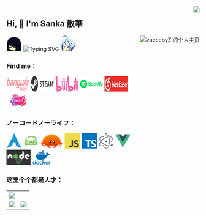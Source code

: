 <img align="right" src="https://count.getloli.com/get/@:vaecebyZ?theme=moebooru">

##  Hi, 👋 I'm Sanka 散華

<img height="40" src="https://github.com/vaecebyZ/vaecebyZ/blob/main/img/sleepyjill.png">
<img src="https://readme-typing-svg.herokuapp.com/?font=Fira+Code&size=14&pause=1000&color=39C5BB%C2%A2er=%E5%81%87&vCenter=%E7%9C%9F&repeat=%E7%9C%9F&width=270&height=20&lines=%E4%BA%8C%E5%88%BA%E8%9E%88%E3%80%81OSU!%E4%B8%8B%E6%89%8B%E3%80%81CityPoP%E7%88%B1%E5%A5%BD%E8%80%85%E3%80%82" alt="Typing SVG" />
<img height="40" src="https://github.com/vaecebyZ/vaecebyZ/blob/main/img/seriousboss.png">

<img align="right" height="300" src="http://bgm.tv/chart/img/559454" border="0" alt="vaecebyZ 的个人主页" />

### **Find me：**
 <a href="http://bgm.tv/user/559454"><img height="40" width="60" src="https://github.com/vaecebyZ/vaecebyZ/blob/main/img/bangumi.png"></a>
 <a href="https://steamcommunity.com/id/xHz233/"><img height="40" width="60" src="https://github.com/vaecebyZ/vaecebyZ/blob/main/img/steam.png"></a>
 <a href="https://space.bilibili.com/15093822"><img height="40" width="60" src="https://github.com/vaecebyZ/vaecebyZ/blob/main/img/bilibili.png"></a>
 <a href="https://open.spotify.com/user/31w4lpcehfec5urkvszyg64eocge"><img height="40" width="60" src="https://github.com/vaecebyZ/vaecebyZ/blob/main/img/spotify.png"></a>
 <a href="https://music.163.com/#/user/home?id=107536139"><img height="40" width="60" src="https://github.com/vaecebyZ/vaecebyZ/blob/main/img/netease.png"></a>
 <a href="https://osu.ppy.sh/users/12669525/osu"><img height="40" width="60" src="https://github.com/vaecebyZ/vaecebyZ/blob/main/img/osu.png"></a>
### **ノーコードノーライフ：**

<code><img height="40" src="https://github.com/vaecebyZ/vaecebyZ/blob/main/img/arch.png"></code>
<code><img height="40" src="https://github.com/vaecebyZ/vaecebyZ/blob/main/img/opensuse.png"></code>
<code><img height="40" src="https://github.com/vaecebyZ/vaecebyZ/blob/main/img/rust.png"></code>
<code><img height="40" src="https://raw.githubusercontent.com/github/explore/80688e429a7d4ef2fca1e82350fe8e3517d3494d/topics/javascript/javascript.png"></code>
<code><img height="40" src="https://github.com/vaecebyZ/vaecebyZ/blob/main/img/typescript.png"></code>
<code><img height="40" src="https://github.com/vaecebyZ/vaecebyZ/blob/main/img/electron.png"></code>
<code><img height="40" src="https://raw.githubusercontent.com/github/explore/80688e429a7d4ef2fca1e82350fe8e3517d3494d/topics/vue/vue.png"></code>
<code><img height="40" src="https://github.com/vaecebyZ/vaecebyZ/blob/main/img/nodejs.png"></code>
<code><img height="40" src="https://github.com/vaecebyZ/vaecebyZ/blob/main/img/docker.jpg"></code>


### 这里个个都是人才：
 <table>
    <tr>
     <td colspan="2"><img align="center" src="https://github-readme-activity-graph.vercel.app/graph?username=vaecebyZ&theme=tokyo-night&bg_color=ffffff" /> </td>
    </tr>
    <tr>
      <td>
        <img  align="center" src="https://github-readme-stats.vercel.app/api?username=vaecebyZ&show_icons=true&hide_border=true" />
      </td>
      <td>
        <img align="center" width="460" src="https://github-readme-stats.vercel.app/api/top-langs/?username=vaecebyZ&layout=compact&hide_border=true" />
      </td>
    </tr>
  </table>

